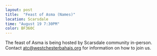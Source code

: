 ```yaml
---
layout: post
title:  "Feast of Asma (Names)" 
location: Scarsdale
time: "August 19 7:30PM"
color: BF360C
---
```

The feast of Asma is being hosted by Scarsdale community in-person.
Contact <atc@westchesterbahais.org> for information on how to join us.
